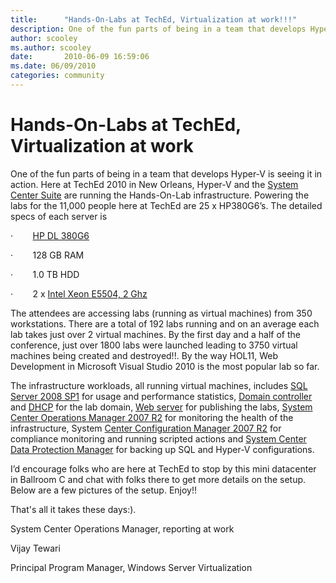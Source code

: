 ```yaml
---
title:      "Hands-On-Labs at TechEd, Virtualization at work!!!"
description: One of the fun parts of being in a team that develops Hyper-V is seeing it in action.
author: scooley
ms.author: scooley
date:       2010-06-09 16:59:06
ms.date: 06/09/2010
categories: community
---
```

# Hands-On-Labs at TechEd, Virtualization at work

One of the fun parts of being in a team that develops Hyper-V is seeing it in action. Here at TechEd 2010 in New Orleans, Hyper-V and the [System Center Suite](https://www.microsoft.com/systemcenter/en/us/default.aspx) are running the Hands-On-Lab infrastructure. Powering the labs for the 11,000 people here at TechEd are 25 x HP380G6’s. The detailed specs of each server is

·        [HP DL 380G6](http://h10010.www1.hp.com/wwpc/us/en/sm/WF05a/15351-15351-3328412-241644-241475-3884082.html)

·        128 GB RAM

·        1.0 TB HDD

·        2 x [Intel Xeon E5504, 2 Ghz](http://ark.intel.com/Product.aspx?id=40711)

The attendees are accessing labs (running as virtual machines) from 350 workstations. There are a total of 192 labs running and on an average each lab takes just over 2 virtual machines. By the first day and a half of the conference, just over 1800 labs were launched leading to 3750 virtual machines being created and destroyed!!. By the way HOL11, Web Development in Microsoft Visual Studio 2010 is the most popular lab so far. 

The infrastructure workloads, all running virtual machines, includes [SQL Server 2008 SP1](https://www.microsoft.com/sqlserver/2008/en/us/default.aspx) for usage and performance statistics, [Domain controller](https://www.microsoft.com/windowsserver2008/en/us/ad-main.aspx) and [DHCP](https://technet.microsoft.com/library/cc896553\(WS.10\).aspx) for the lab domain, [Web server](https://www.microsoft.com/windowsserver2008/en/us/default.aspx) for publishing the labs, [System Center Operations Manager 2007 R2](https://technet.microsoft.com/systemcenter/om/dd239186.aspx) for monitoring the health of the infrastructure, System [Center Configuration Manager 2007 R2](https://technet.microsoft.com/systemcenter/cm/cc761485.aspx) for compliance monitoring and running scripted actions and [System Center Data Protection Manager](https://www.microsoft.com/systemcenter/en/us/data-protection-manager.aspx) for backing up SQL and Hyper-V configurations. 

I’d encourage folks who are here at TechEd to stop by this mini datacenter in Ballroom C and chat with folks there to get more details on the setup. Below are a few pictures of the setup. Enjoy!!

<!--- ![Setup for the mini datacenter in Ballroom C](https://msdnshared.blob.core.windows.net/media/TNBlogsFS/prod.evol.blogs.technet.com/CommunityServer.Blogs.Components.WeblogFiles/00/00/00/50/45/6622.IMG_0391.JPG) --->

That's all it takes these days:). 

<!--- ![Setup for the mini datacenter in Ballroom C, part 2](https://msdnshared.blob.core.windows.net/media/TNBlogsFS/prod.evol.blogs.technet.com/CommunityServer.Blogs.Components.WeblogFiles/00/00/00/50/45/0333.IMG_0380.JPG) --->

System Center Operations Manager, reporting at work

Vijay Tewari

Principal Program Manager, Windows Server Virtualization

